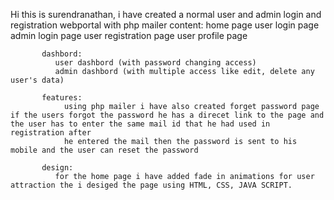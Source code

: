 Hi this is surendranathan, i have created a  normal user and admin login and registration webportal with php mailer 
      content:
              home page
              user login page 
              admin login page
              user registration page
              user profile page
              
           dashbord:  
              user dashbord (with password changing access)
              admin dashbord (with multiple access like edit, delete any user's data)

           features:
                using php mailer i have also created forget password page if the users forgot the password he has a direcet link to the page and the user has to enter the same mail id that he had used in registration after
                he entered the mail then the password is sent to his mobile and the user can reset the password 

           design:
              for the home page i have added fade in animations for user attraction the i desiged the page using HTML, CSS, JAVA SCRIPT.

              
              
         
